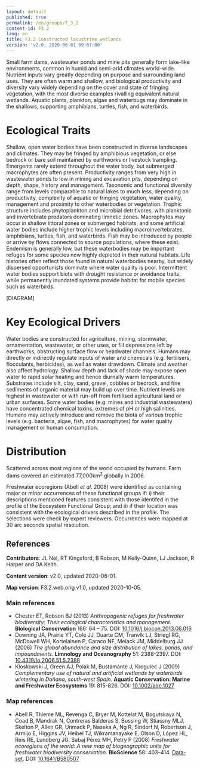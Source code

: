```yaml
---
layout: default
published: true
permalink: /en/groups/f_3_2
content-id: F3.2
lang: en
title: F3.2 Constructed lacustrine wetlands
version: 'v2.0, 2020-06-01 09:07:00'
---
```


Small farm dams, wastewater ponds and mine pits generally form lake-like environments, common in humid and semi-arid climates world-wide. Nutrient inputs vary greatly depending on purpose and surrounding land uses.  They are often warm and shallow, and biological productivity and diversity vary widely depending on the cover and state of fringing vegetation, with the most diverse examples rivalling equivalent natural wetlands.  Aquatic plants, plankton, algae and waterbugs may dominate in the shallows, supporting amphibians, turtles, fish, and waterbirds.

# Ecological Traits
 
Shallow, open water bodies have been constructed in diverse landscapes and climates. They may be fringed by amphibious vegetation, or else bedrock or bare soil maintained by earthworks or livestock trampling. Emergents rarely extend throughout the water body, but submerged macrophytes are often present. Productivity ranges from very high in wastewater ponds to low in mining and excavation pits, depending on depth, shape, history and management. Taxonomic and functional diversity range from levels comparable to natural lakes to much less, depending on productivity, complexity of aquatic or fringing vegetation, water quality, management and proximity to other waterbodies or vegetation. Trophic structure includes phytoplankton and microbial detritivores, with planktonic and invertebrate predators dominating limnetic zones. Macrophytes may occur in shallow littoral zones or submerged habitats, and some artificial water bodies include higher trophic levels including macroinvertebrates, amphibians, turtles, fish, and waterbirds. Fish may be introduced by people or arrive by flows connected to source populations, where these exist. Endemism is generally low, but these waterbodies may be important refuges for some species now highly depleted in their natural habitats. Life histories often reflect those found in natural waterbodies nearby, but widely dispersed opportunists dominate where water quality is poor. Intermittent water bodies support biota with drought resistance or avoidance traits, while permanently inundated systems provide habitat for mobile species such as waterbirds.

[DIAGRAM]

# Key Ecological Drivers
 
Water bodies are constructed for agriculture, mining, stormwater, ornamentation, wastewater, or other uses, or fill depressions left by earthworks, obstructing surface flow or headwater channels. Humans may directly or indirectly regulate inputs of water and chemicals (e.g. fertilisers, flocculants, herbicides), as well as water drawdown. Climate and weather also affect hydrology. Shallow depth and lack of shade may expose open water to rapid solar heating and hence diurnally warm temperatures. Substrates include silt, clay, sand, gravel, cobbles or bedrock, and fine sediments of organic material may build up over time. Nutrient levels are highest in wastewater or with run-off from fertilised agricultural land or urban surfaces. Some water bodies (e.g. mines and industrial wastewaters) have concentrated chemical toxins, extremes of pH or high salinities. Humans may actively introduce and remove the biota of various trophic levels (e.g. bacteria, algae, fish, and macrophytes) for water quality management or human consumption.
 
# Distribution
 
Scattered across most regions of the world occupied by humans. Farm dams covered an estimated 77,000km<sup>2</sup> globally in 2006.

Freshwater ecoregions (Abell _et al._ 2008) were identified as containing major or minor occurrences of these functional groups if: i) their descriptions mentioned features consistent with those identifed in the profile of the Ecosystem Functional Group; and ii) if their location was consistent with the ecological drivers described in the profile. The selections were check by expert reviewers. Occurrences were mapped at 30 arc seconds spatial resolution.

## References

**Contributors**: JL Nel, RT Kingsford, B Robson, M Kelly-Quinn, LJ Jackson, R Harper and DA Keith.

**Content version**: v2.0, updated 2020-06-01.

**Map version**: F3.2.web.orig v1.0, updated 2020-10-05.

### Main references
* Chester ET, Robson BJ  (2013) *Anthropogenic refuges for freshwater biodiversity: Their ecological characteristics and management*. **Biological Conservation** 166: 64 – 75. DOI: [10.1016/j.biocon.2013.06.016](http://doi.org/10.1016/j.biocon.2013.06.016)
* Downing JA, Prairie YT, Cole JJ, Duarte CM, Tranvik LJ, Striegl RG, McDowell WH, Kortelainen P, Caraco NF, Melack JM, Middelburg JJ (2006) *The global abundance and size distribution of lakes, ponds, and impoundments*. **Limnology and Oceanography** 51: 2388-2397. DOI: [10.4319/lo.2006.51.5.2388](http://doi.org/10.4319/lo.2006.51.5.2388)
* Kloskowski J, Green AJ, Polak M, Bustamante J, Krogulec J  (2009) *Complementary use of natural and artificial wetlands by waterbirds wintering in Doñana, south‐west Spain*. **Aquatic Conservation: Marine and Freshwater Ecosystems** 19: 815-826. DOI: [10.1002/aqc.1027](http://doi.org/10.1002/aqc.1027)

### Map references
* Abell R, Thieme ML, Revenga C, Bryer M, Kottelat M, Bogutskaya N, Coad B, Mandrak N, Contreras Balderas S, Bussing W, Stiassny MLJ, Skelton P, Allen GR, Unmack P, Naseka A, Ng R, Sindorf N, Robertson J, Armijo E, Higgins JV, Heibel TJ, Wikramanayake E, Olson D, López HL, Reis RE, Lundberg JG, Sabaj Pérez MH, Petry P  (2008) *Freshwater ecoregions of the world: A new map of biogeographic units for freshwater biodiversity conservation*. **BioScience** 58: 403–414. [Data-set](http://www.feow.org). DOI: [10.1641/B580507](http://doi.org/10.1641/B580507)
